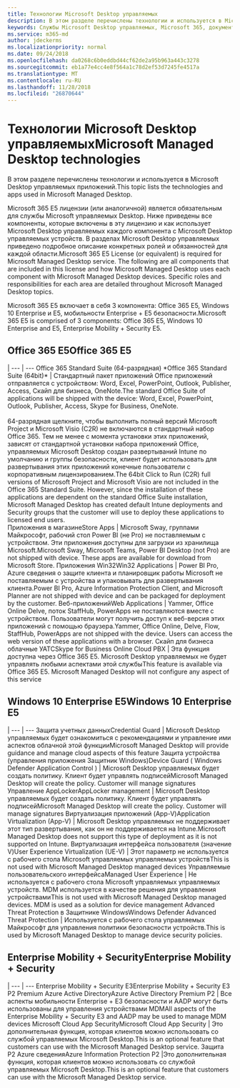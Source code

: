```yaml
---
title: Технологии Microsoft Desktop управляемых
description: В этом разделе перечислены технологии и используется в Microsoft Desktop управляемых приложений.
keywords: Службы Microsoft Desktop управляемых, Microsoft 365, документация
ms.service: m365-md
author: jdeckerms
ms.localizationpriority: normal
ms.date: 09/24/2018
ms.openlocfilehash: da0268c6b0eddbd44cf62de2a95b963a443c3278
ms.sourcegitcommit: eb1a77e4cc4e8f564a1c78d2ef53d7245fe4517a
ms.translationtype: MT
ms.contentlocale: ru-RU
ms.lasthandoff: 11/28/2018
ms.locfileid: "26870644"
---
```

# <a name="microsoft-managed-desktop-technologies"></a><span data-ttu-id="64221-104">Технологии Microsoft Desktop управляемых</span><span class="sxs-lookup"><span data-stu-id="64221-104">Microsoft Managed Desktop technologies</span></span>

<span data-ttu-id="64221-105">В этом разделе перечислены технологии и используется в Microsoft Desktop управляемых приложений.</span><span class="sxs-lookup"><span data-stu-id="64221-105">This topic lists the technologies and apps used in Microsoft Managed Desktop.</span></span>

<!-- Microsoft 365 E5; Device as a Service -->
<!-- in O365 table, standard suite, removed this sentence "Please see the Installation of Project/Visio 64bit Click to Run Addendum for important deployment instructions. -->

<span data-ttu-id="64221-p101">Microsoft 365 E5 лицензии (или аналогичной) является обязательным для службы Microsoft управляемых Desktop. Ниже приведены все компоненты, которые включены в эту лицензию и как использует Microsoft Desktop управляемых каждого компонента с Microsoft Desktop управляемых устройств.  В разделах Microsoft Desktop управляемых приведено подробное описание конкретных ролей и обязанностей для каждой области.</span><span class="sxs-lookup"><span data-stu-id="64221-p101">Microsoft 365 E5 License (or equivalent) is required for Microsoft Managed Desktop service. The following are all components that are included in this license and how Microsoft Managed Desktop uses each component with Microsoft Managed Desktop devices.  Specific roles and responsibilities for each area are detailed throughout Microsoft Managed Desktop topics.</span></span> 

<span data-ttu-id="64221-109">Microsoft 365 E5 включает в себя 3 компонента: Office 365 E5, Windows 10 Enterprise и E5, мобильности Enterprise + E5 безопасности.</span><span class="sxs-lookup"><span data-stu-id="64221-109">Microsoft 365 E5 is comprised of 3 components: Office 365 E5, Windows 10 Enterprise and E5, Enterprise Mobility + Security E5.</span></span>  

## <a name="office-365-e5"></a><span data-ttu-id="64221-110">Office 365 E5</span><span class="sxs-lookup"><span data-stu-id="64221-110">Office 365 E5</span></span>
 |
 --- | ---
<span data-ttu-id="64221-111">Office 365 Standard Suite (64-разрядная) \*</span><span class="sxs-lookup"><span data-stu-id="64221-111">Office 365 Standard Suite (64bit)\*</span></span> | <span data-ttu-id="64221-112">Стандартный пакет приложений Office приложений отправляется с устройством: Word, Excel, PowerPoint, Outlook, Publisher, Access, Скайп для бизнеса, OneNote.</span><span class="sxs-lookup"><span data-stu-id="64221-112">The standard Office Suite of applications will be shipped with the device: Word, Excel, PowerPoint, Outlook, Publisher, Access, Skype for Business, OneNote.</span></span><br><br><span data-ttu-id="64221-p102">64-разрядная щелкните, чтобы выполнить полный версий Microsoft Project и Microsoft Visio (C2R) не включаются в стандартный набор Office 365.  Тем не менее с момента установки этих приложений, зависят от стандартной установки набора приложений Office, управляемых Microsoft Desktop создан развертываний Intune по умолчанию и группы безопасности, клиент будет использовать для развертывания этих приложений конечные пользователи с корпоративным лицензированием.</span><span class="sxs-lookup"><span data-stu-id="64221-p102">The 64bit Click to Run (C2R) full versions of Microsoft Project and Microsoft Visio are not included in the Office 365 Standard Suite.  However, since the installation of these applications are dependent on the standard Office Suite installation, Microsoft Managed Desktop has created default Intune deployments and Security groups that the customer will use to deploy these applications to licensed end users.</span></span>  
<span data-ttu-id="64221-115">Приложения в магазине</span><span class="sxs-lookup"><span data-stu-id="64221-115">Store Apps</span></span> |    <span data-ttu-id="64221-p103">Microsoft Sway, группами Майкрософт, рабочий стол Power BI (не Pro) не поставляемым с устройством. Эти приложения доступны для загрузки из хранилища Microsoft.</span><span class="sxs-lookup"><span data-stu-id="64221-p103">Microsoft Sway, Microsoft Teams, Power BI Desktop (not Pro) are not shipped with device. These apps are available for download from Microsoft Store.</span></span>
<span data-ttu-id="64221-118">Приложения Win32</span><span class="sxs-lookup"><span data-stu-id="64221-118">Win32 Applications</span></span> |    <span data-ttu-id="64221-119">Power BI Pro, Azure сведения о защите клиента и планировщик работы Microsoft не поставляемым с устройства и упаковывать для развертывания клиента.</span><span class="sxs-lookup"><span data-stu-id="64221-119">Power BI Pro, Azure Information Protection Client, and Microsoft Planner are not shipped with device and can be packaged for deployment by the customer.</span></span> 
<span data-ttu-id="64221-120">Веб-приложений</span><span class="sxs-lookup"><span data-stu-id="64221-120">Web Applications</span></span> |  <span data-ttu-id="64221-p104">Yammer, Office Online Delve, поток StaffHub, PowerApps не поставляются вместе с устройством. Пользователи могут получить доступ к веб-версия этих приложений с помощью браузера.</span><span class="sxs-lookup"><span data-stu-id="64221-p104">Yammer, Office Online, Delve, Flow, StaffHub, PowerApps are not shipped with the device. Users can access the web version of these applications with a browser.</span></span>
<span data-ttu-id="64221-123">Скайп для бизнеса облачные УАТС</span><span class="sxs-lookup"><span data-stu-id="64221-123">Skype for Business Online Cloud PBX</span></span> | <span data-ttu-id="64221-p105">Эта функция доступна через Office 365 E5. Microsoft Desktop управляемых не будет управлять любыми аспектами этой службы</span><span class="sxs-lookup"><span data-stu-id="64221-p105">This feature is available via Office 365 E5. Microsoft Managed Desktop will not configure any aspect of this service</span></span>

## <a name="windows-10-enterprise-e5"></a><span data-ttu-id="64221-126">Windows 10 Enterprise E5</span><span class="sxs-lookup"><span data-stu-id="64221-126">Windows 10 Enterprise E5</span></span>

 |
 --- | ---
<span data-ttu-id="64221-127">Защита учетных данных</span><span class="sxs-lookup"><span data-stu-id="64221-127">Credential Guard</span></span> |  <span data-ttu-id="64221-128">Microsoft Desktop управляемых будет ознакомиться с рекомендациями и управление ими аспектов облачной этой функции</span><span class="sxs-lookup"><span data-stu-id="64221-128">Microsoft Managed Desktop will provide guidance and manage cloud aspects of this feature</span></span>
<span data-ttu-id="64221-129">Защита устройства (управления приложения Защитник Windows)</span><span class="sxs-lookup"><span data-stu-id="64221-129">Device Guard ( Windows Defender Application Control )</span></span>   | <span data-ttu-id="64221-p106">Microsoft Desktop управляемых будет создать политику. Клиент будет управлять подписей</span><span class="sxs-lookup"><span data-stu-id="64221-p106">Microsoft Managed Desktop will create the policy. Customer will manage signatures</span></span>
<span data-ttu-id="64221-132">Управление AppLocker</span><span class="sxs-lookup"><span data-stu-id="64221-132">AppLocker management</span></span> |  <span data-ttu-id="64221-p107">Microsoft Desktop управляемых будет создать политику. Клиент будет управлять подписей</span><span class="sxs-lookup"><span data-stu-id="64221-p107">Microsoft Managed Desktop will create the policy. Customer will manage signatures</span></span>
<span data-ttu-id="64221-135">Виртуализация приложений (App-V)</span><span class="sxs-lookup"><span data-stu-id="64221-135">Application Virtualization (App-V)</span></span> |    <span data-ttu-id="64221-136">Microsoft Desktop управляемых не поддерживает этот тип развертывания, как он не поддерживается на Intune.</span><span class="sxs-lookup"><span data-stu-id="64221-136">Microsoft Managed Desktop does not support this type of deployment as it is not supported on Intune.</span></span>
<span data-ttu-id="64221-137">Виртуализация интерфейса пользователя (значение V)</span><span class="sxs-lookup"><span data-stu-id="64221-137">User Experience Virtualization (UE-V)</span></span> | <span data-ttu-id="64221-138">Этот параметр не используется с рабочего стола Microsoft управляемых управляемых устройств</span><span class="sxs-lookup"><span data-stu-id="64221-138">This is not used with Microsoft Managed Desktop managed devices</span></span>
<span data-ttu-id="64221-139">Управляемые пользовательского интерфейса</span><span class="sxs-lookup"><span data-stu-id="64221-139">Managed User Experience</span></span>  | <span data-ttu-id="64221-p108">Не используется с рабочего стола Microsoft управляемых управляемых устройств. MDM используется в качестве решения для управления устройствами</span><span class="sxs-lookup"><span data-stu-id="64221-p108">This is not used with Microsoft Managed Desktop managed devices. MDM is used as a solution for device management</span></span>
<span data-ttu-id="64221-142">Advanced Threat Protection в Защитнике Windows</span><span class="sxs-lookup"><span data-stu-id="64221-142">Windows Defender Advanced Threat Protection</span></span> |   <span data-ttu-id="64221-143">Используется с рабочего стола управляемых Майкрософт для управления политики безопасности устройств.</span><span class="sxs-lookup"><span data-stu-id="64221-143">This is used by Microsoft Managed Desktop to manage device security policies.</span></span> 

## <a name="enterprise-mobility--security"></a><span data-ttu-id="64221-144">Enterprise Mobility + Security</span><span class="sxs-lookup"><span data-stu-id="64221-144">Enterprise Mobility + Security</span></span> 

 |
 --- | ---
<span data-ttu-id="64221-145">Enterprise Mobility + Security E3</span><span class="sxs-lookup"><span data-stu-id="64221-145">Enterprise Mobility + Security E3</span></span><br><span data-ttu-id="64221-146">P2 Premium Azure Active Directory</span><span class="sxs-lookup"><span data-stu-id="64221-146">Azure Active Directory Premium P2</span></span> |    <span data-ttu-id="64221-147">Все аспекты мобильности Enterprise + E3 безопасности и AADP могут быть использованы для управления устройствами MDM</span><span class="sxs-lookup"><span data-stu-id="64221-147">All aspects of the Enterprise Mobility + Security E3 and AADP may be used to manage MDM devices</span></span>
<span data-ttu-id="64221-148">Microsoft Cloud App Security</span><span class="sxs-lookup"><span data-stu-id="64221-148">Microsoft Cloud App Security</span></span> |  <span data-ttu-id="64221-149">Это дополнительная функция, которая клиентов можно использовать со службой управляемых Microsoft Desktop.</span><span class="sxs-lookup"><span data-stu-id="64221-149">This is an optional feature that customers can use with the Microsoft Managed Desktop service.</span></span>
<span data-ttu-id="64221-150">Защита P2 Azure сведения</span><span class="sxs-lookup"><span data-stu-id="64221-150">Azure Information Protection P2</span></span>  |<span data-ttu-id="64221-151">Это дополнительная функция, которая клиентов можно использовать со службой управляемых Microsoft Desktop.</span><span class="sxs-lookup"><span data-stu-id="64221-151">This is an optional feature that customers can use with the Microsoft Managed Desktop service.</span></span>